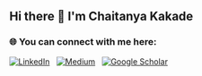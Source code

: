 ## Hi there 👋 I'm Chaitanya Kakade


<!--
**ChaitanyaK77/ChaitanyaK77** is a ✨ _special_ ✨ repository because its `README.md` (this file) appears on your GitHub profile.

Here are some ideas to get you started:

- 🔭 I’m currently working on ...
- 🌱 I’m currently learning ...
- 👯 I’m looking to collaborate on ...
- 🤔 I’m looking for help with ...
- 💬 Ask me about ...
- 📫 How to reach me: ...
- 😄 Pronouns: ...
- ⚡ Fun fact: ...
-->


### 🌐 You can connect with me here:

[![LinkedIn](https://img.shields.io/badge/LinkedIn-blue?logo=linkedin)](https://www.linkedin.com/in/chaitanya77kakade/)
&nbsp;
[![Medium](https://img.shields.io/badge/Medium-black?logo=medium)](https://medium.com/@kakadechaitanya77)
&nbsp;
[![Google Scholar](https://img.shields.io/badge/Google%20Scholar-4285F4?logo=google-scholar&logoColor=white)](https://scholar.google.com/citations?user=HrkDx6EAAAAJ&hl=en)

